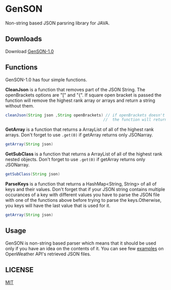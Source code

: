 # GenSON
Non-string based JSON parsring library for JAVA.

## Downloads
Download [GenSON-1.0](https://github.com/EvgeniGenchev/GenSON-lib/tree/master/realise)

## Functions

GenSON-1.0 has four simple functions.

  **CleanJson** is a function that removes part of the JSON String. The openBrackets options are "\[" and "{". If square open bracket is passed the function will remove the highest rank array or arrays and return a string without them.


```java
cleanJson(String json ,String openBrackets) // if openBrackets doesn't equal [ or { 
                                           //  the function will return the original json String
```

 
  **GetArray** is a function that returns a ArrayList<String> of all of the highest rank arrays. Don't forget to use `.get(0)` if getArray returns only JSONarray.
  


```java
getArray(String json)
```


  **GetSubClass** is a function  that returns a ArrayList<String> of all of the highest rank nested objects. Don't forget to use `.get(0)` if getArray returns only JSONarray.
  
  
  ```java
getSubClass(String json)
```


  **ParseKeys** is a function that returns a HashMap<String, String> of all of keys and their values. Don't forget that if your JSON string contains multiple occurances of a key with different values you have to parse the JSON file with one of the functions above before trying to parse the keys.Otherwise, you keys will have the last value that is used for it.


```java
getArray(String json)
```


## Usage

GenSON is non-string based parser which means that it should be used only if you have an idea on the contents of it. You can see few [examples](https://github.com/EvgeniGenchev/GenSON-lib/tree/master/test) on OpenWeather API's retrieved JSON files.

## LICENSE
[MIT](https://choosealicense.com/licenses/mit/)


